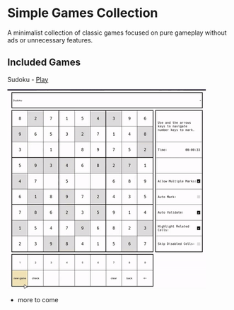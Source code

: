 # Simple Games Collection
A minimalist collection of classic games focused on pure gameplay without ads or unnecessary features.

## Included Games
Sudoku - [Play](https://riaruazaki.github.io/simple-games-collection/sudoku)

![sudoku demo](./.github/sudoku-demo.gif)

- more to come

